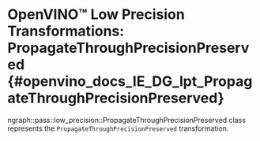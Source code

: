 # OpenVINO™ Low Precision Transformations: PropagateThroughPrecisionPreserved {#openvino_docs_IE_DG_lpt_PropagateThroughPrecisionPreserved}

ngraph::pass::low_precision::PropagateThroughPrecisionPreserved class represents the `PropagateThroughPrecisionPreserved` transformation.
